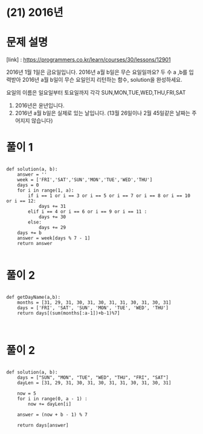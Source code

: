 # (21) 2016년
# 문제 설명
[link] : https://programmers.co.kr/learn/courses/30/lessons/12901

2016년 1월 1일은 금요일입니다. 2016년 a월 b일은 무슨 요일일까요? 두 수 a ,b를 입력받아 2016년 a월 b일이 무슨 요일인지 리턴하는 함수, solution을 완성하세요.

 요일의 이름은 일요일부터 토요일까지 각각 SUN,MON,TUE,WED,THU,FRI,SAT

1. 2016년은 윤년입니다.
2. 2016년 a월 b일은 실제로 있는 날입니다. (13월 26일이나 2월 45일같은 날짜는 주어지지 않습니다)
# 풀이 1
<pre>
<code>
def solution(a, b):
    answer = ''
    week = ['FRI','SAT','SUN','MON','TUE','WED','THU']
    days = 0
    for i in range(1, a):
        if i == 1 or i == 3 or i == 5 or i == 7 or i == 8 or i == 10 or i == 12:
            days += 31
        elif i == 4 or i == 6 or i == 9 or i == 11 :
            days += 30
        else:
            days += 29
    days += b
    answer = week[days % 7 - 1]
    return answer
</code>
</pre>
# 풀이 2
<pre>
<code>
def getDayName(a,b):
    months = [31, 29, 31, 30, 31, 30, 31, 31, 30, 31, 30, 31]
    days = ['FRI', 'SAT', 'SUN', 'MON', 'TUE', 'WED', 'THU']
    return days[(sum(months[:a-1])+b-1)%7]

</code>
</pre>

# 풀이 2
<pre>
<code>
def solution(a, b):
    days = ["SUN", "MON", "TUE", "WED", "THU", "FRI", "SAT"]
    dayLen = [31, 29, 31, 30, 31, 30, 31, 31, 30, 31, 30, 31]

    now = 5
    for i in range(0, a - 1) :
        now += dayLen[i]

    answer = (now + b - 1) % 7

    return days[answer]

</code>
</pre>